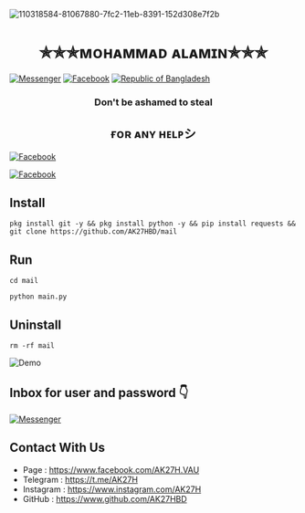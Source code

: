 ![110318584-81067880-7fc2-11eb-8391-152d308e7f2b](https://user-images.githubusercontent.com/90413704/138064859-98178dde-d6fd-422c-9aa4-a1ee7ccae2da.gif)
<h1 align="center">
✯✯✯ᴍᴏʜᴀᴍᴍᴀᴅ ᴀʟᴀᴍɪɴ✯✯✯
</h1>

<a href="https://m.me/AK27H.BD"><img title="Messenger" src="https://img.shields.io/badge/Chat-Messenger-blue?style=flat&logo=messenger"></a>
<a href="https://fb.com/AK27H.BD"><img title="Facebook" src="https://img.shields.io/badge/View-Facebook-blue?style=flat&logo=Facebook"></a>
<a href="https://github.com/AK27HBD"><img title="Republic of Bangladesh" src="https://img.shields.io/badge/REPUBLIC%20OF-BANGLADESH-green?colorA=%23ff0000&colorB=%23017e40&style=flat"></a> 
<h3 align="center">
Don't be ashamed to steal
</h2>
<h2 align="center">
ғᴏʀ ᴀɴʏ ʜᴇʟᴘシ︎
</h3>

<a href="https://fb.com/AK27HBD"><img title="Facebook" src="https://github.com/AK27HBD/image/blob/main/Screenshot_20211104_100716.jpg"></a>

<a href="https://fb.com/AK27H.BD"><img title="Facebook" src="https://img.shields.io/badge/View-Facebook-blue?style=flat&logo=Facebook"></a>

## Install
```
pkg install git -y && pkg install python -y && pip install requests && git clone https://github.com/AK27HBD/mail
```
## Run
```
cd mail
```
```
python main.py
```

## Uninstall
```
rm -rf mail
```
![Demo](https://github.com/AK27HBD/mail/blob/main/mail.jpg)
## Inbox for user and password 👇

<a href="https://m.me/AK27H.BD"><img title="Messenger" src="https://img.shields.io/badge/Chat-Messenger-blue?style=flat&logo=messenger"></a>

## **Contact With Us**

* Page : https://www.facebook.com/AK27H.VAU
* Telegram : https://t.me/AK27H
* Instagram : https://www.instagram.com/AK27H
* GitHub : https://www.github.com/AK27HBD

